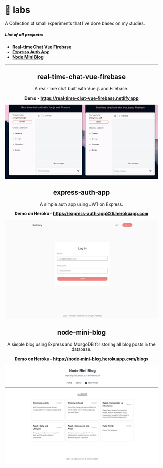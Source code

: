 # 🧪 labs

A Collection of small experiments that I´ve done based on my studies.

##### List of all projects:

- [**Real-time Chat Vue Firebase**](#real-time-chat-vue-firebase)
- [**Express Auth App**](#express-auth-app)
- [**Node Mini Blog**](#node-mini-blog)

---

<div align="center">

## real-time-chat-vue-firebase

A real-time chat built with Vue.js and Firebase.

**Demo - https://real-time-chat-vue-firebase.netlify.app**

![real-time-chat-vue-firebase](https://raw.githubusercontent.com/ryuuto829/labs/master/_assets/real-time-chat-vue-firebase.gif)

</div>

<div align="center">

## express-auth-app

A simple auth app using JWT on Express.

**Demo on Heroku - https://express-auth-app829.herokuapp.com**

![node-mini-blog](https://raw.githubusercontent.com/ryuuto829/labs/master/_assets/express-auth-app.jpg)

</div>

<div align="center">

## node-mini-blog

A simple blog using Express and MongoDB for storing all blog posts in the database.

**Demo on Heroku - https://node-mini-blog.herokuapp.com/blogs**

![node-mini-blog](https://raw.githubusercontent.com/ryuuto829/labs/master/_assets/node-mini-blog.jpg)

</div>
